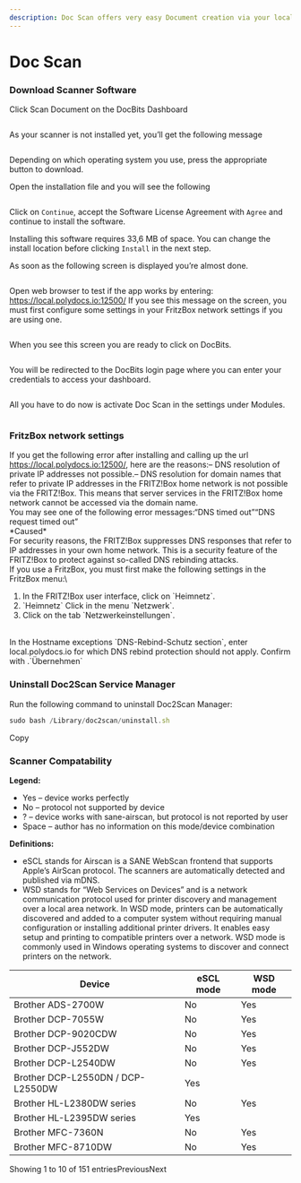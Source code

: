 ```yaml
---
description: Doc Scan offers very easy Document creation via your local Scanner.
---
```


# Doc Scan

### Download Scanner Software

Click Scan Document on the DocBits Dashboard

<figure><img src="../../../../.gitbook/assets/image (203).png" alt=""><figcaption></figcaption></figure>

As your scanner is not installed yet, you’ll get the following message

<figure><img src="../../../../.gitbook/assets/image (204).png" alt=""><figcaption></figcaption></figure>

Depending on which operating system you use, press the appropriate button to download.

Open the installation file and you will see the following

<figure><img src="../../../../.gitbook/assets/image (205).png" alt=""><figcaption></figcaption></figure>

Click on `Continue`, accept the Software License Agreement with `Agree` and continue to install the software.

Installing this software requires 33,6 MB of space. You can change the install location before clicking `Install` in the next step.

As soon as the following screen is displayed you’re almost done.

<figure><img src="../../../../.gitbook/assets/image (206).png" alt=""><figcaption></figcaption></figure>

Open web browser to test if the app works by entering: https://local.polydocs.io:12500/ If you see this message on the screen, you must first configure some settings in your FritzBox network settings if you are using one.

<figure><img src="../../../../.gitbook/assets/image (207).png" alt=""><figcaption></figcaption></figure>

When you see this screen you are ready to click on DocBits.

<figure><img src="../../../../.gitbook/assets/image (208).png" alt=""><figcaption></figcaption></figure>

You will be redirected to the DocBits login page where you can enter your credentials to access your dashboard.

<figure><img src="../../../../.gitbook/assets/image (209).png" alt=""><figcaption></figcaption></figure>

All you have to do now is activate Doc Scan in the settings under Modules.

<figure><img src="../../../../.gitbook/assets/image (210).png" alt=""><figcaption></figcaption></figure>

### FritzBox network settings

If you get the following error after installing and calling up the url https://local.polydocs.io:12500/, here are the reasons:– DNS resolution of private IP addresses not possible.– DNS resolution for domain names that refer to private IP addresses in the FRITZ!Box home network is not possible via the FRITZ!Box. This means that server services in the FRITZ!Box home network cannot be accessed via the domain name.\
You may see one of the following error messages:“DNS timed out”“DNS request timed out”\
\*Caused\*\
For security reasons, the FRITZ!Box suppresses DNS responses that refer to IP addresses in your own home network. This is a security feature of the FRITZ!Box to protect against so-called DNS rebinding attacks.\
If you use a FritzBox, you must first make the following settings in the FritzBox menu:\


1. In the FRITZ!Box user interface, click on \`Heimnetz\`.
2. \`Heimnetz\` Click in the menu \`Netzwerk\`.
3. Click on the tab \`Netzwerkeinstellungen\`.

\
In the Hostname exceptions \`DNS-Rebind-Schutz section\`, enter local.polydocs.io for which DNS rebind protection should not apply. Confirm with .\`Übernehmen\`

### Uninstall Doc2Scan Service Manager

Run the following command to uninstall Doc2Scan Manager:

```javascript
sudo bash /Library/doc2scan/uninstall.sh
```

Copy

### Scanner Compatability

**Legend:**

&#x20;

* Yes – device works perfectly
* No – protocol not supported by device
* ? – device works with sane-airscan, but protocol is not reported by user
* Space – author has no information on this mode/device combination

&#x20;

**Definitions:**

* eSCL stands for Airscan is a SANE WebScan frontend that supports Apple’s AirScan protocol. The scanners are automatically detected and published via mDNS.
* WSD stands for “Web Services on Devices” and is a network communication protocol used for printer discovery and management over a local area network. In WSD mode, printers can be automatically discovered and added to a computer system without requiring manual configuration or installing additional printer drivers. It enables easy setup and printing to compatible printers over a network. WSD mode is commonly used in Windows operating systems to discover and connect printers on the network.



| Device                            | eSCL mode | WSD mode |
| --------------------------------- | --------- | -------- |
| Brother ADS-2700W                 | No        | Yes      |
| Brother DCP-7055W                 | No        | Yes      |
| Brother DCP-9020CDW               | No        | Yes      |
| Brother DCP-J552DW                | No        | Yes      |
| Brother DCP-L2540DW               | No        | Yes      |
| Brother DCP-L2550DN / DCP-L2550DW | Yes       |          |
| Brother HL-L2380DW series         | No        | Yes      |
| Brother HL-L2395DW series         | Yes       |          |
| Brother MFC-7360N                 | No        | Yes      |
| Brother MFC-8710DW                | No        | Yes      |

Showing 1 to 10 of 151 entriesPreviousNext
